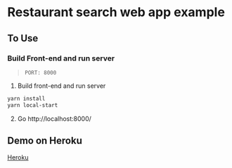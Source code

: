 # Restaurant search web app example

## To Use

### Build Front-end and run server

> `PORT: 8000`

1. Build front-end and run server

```zsh
yarn install
yarn local-start
```

2. Go http://localhost:8000/

## Demo on Heroku

[Heroku](https://full-stack-restaurant-search.herokuapp.com/)
